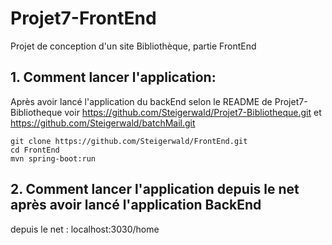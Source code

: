 # Projet7-FrontEnd

Projet de conception d'un site Bibliothèque, partie FrontEnd

## 1. Comment lancer l'application:
Après avoir lancé l'application du backEnd selon le README de Projet7-Bibliotheque
voir https://github.com/Steigerwald/Projet7-Bibliotheque.git
et https://github.com/Steigerwald/batchMail.git

```
git clone https://github.com/Steigerwald/FrontEnd.git
cd FrontEnd
mvn spring-boot:run
```
## 2. Comment lancer l'application depuis le net après avoir lancé l'application BackEnd
depuis le net : localhost:3030/home
